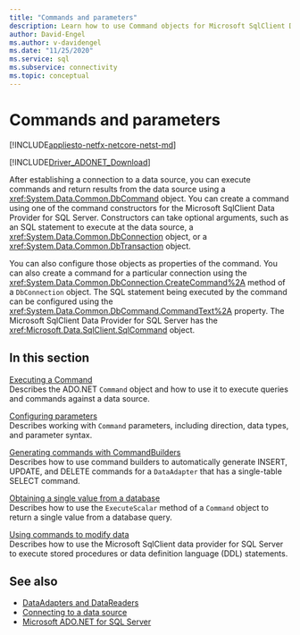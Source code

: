 ```yaml
---
title: "Commands and parameters"
description: Learn how to use Command objects for Microsoft SqlClient Data Provider for SQL Server to run commands and return results from a data source.
author: David-Engel
ms.author: v-davidengel
ms.date: "11/25/2020"
ms.service: sql
ms.subservice: connectivity
ms.topic: conceptual
---
```

# Commands and parameters

[!INCLUDE[appliesto-netfx-netcore-netst-md](../../includes/appliesto-netfx-netcore-netst-md.md)]

[!INCLUDE[Driver_ADONET_Download](../../includes/driver_adonet_download.md)]

After establishing a connection to a data source, you can execute commands and return results from the data source using a <xref:System.Data.Common.DbCommand> object. You can create a command using one of the command constructors for the Microsoft SqlClient Data Provider for SQL Server. Constructors can take optional arguments, such as an SQL statement to execute at the data source, a <xref:System.Data.Common.DbConnection> object, or a <xref:System.Data.Common.DbTransaction> object.

You can also configure those objects as properties of the command. You can also create a command for a particular connection using the <xref:System.Data.Common.DbConnection.CreateCommand%2A> method of a `DbConnection` object. The SQL statement being executed by the command can be configured using the <xref:System.Data.Common.DbCommand.CommandText%2A> property. The Microsoft SqlClient Data Provider for SQL Server has the <xref:Microsoft.Data.SqlClient.SqlCommand> object.

## In this section

[Executing a Command](execute-command.md)  
Describes the ADO.NET `Command` object and how to use it to execute queries and commands against a data source.

[Configuring parameters](configure-parameters.md)  
Describes working with `Command` parameters, including direction, data types, and parameter syntax.

[Generating commands with CommandBuilders](generate-commands-with-commandbuilders.md)  
Describes how to use command builders to automatically generate INSERT, UPDATE, and DELETE commands for a `DataAdapter` that has a single-table SELECT command.

[Obtaining a single value from a database](obtain-single-value-from-database.md)  
Describes how to use the `ExecuteScalar` method of a `Command` object to return a single value from a database query.

[Using commands to modify data](use-commands-to-modify-data.md)  
Describes how to use the Microsoft SqlClient data provider for SQL Server to execute stored procedures or data definition language (DDL) statements.

## See also

- [DataAdapters and DataReaders](dataadapters-datareaders.md)
- [Connecting to a data source](connecting-to-data-source.md)
- [Microsoft ADO.NET for SQL Server](microsoft-ado-net-sql-server.md)
